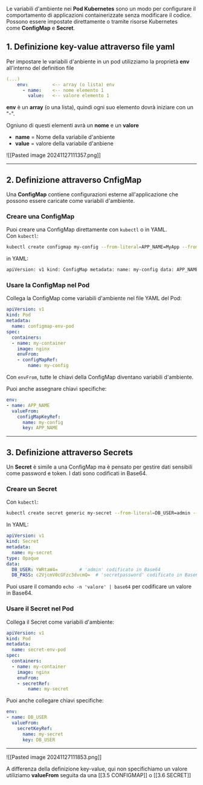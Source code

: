 Le variabili d'ambiente nei **Pod Kubernetes** sono un modo per configurare il comportamento di applicazioni containerizzate senza modificare il codice. Possono essere impostate direttamente o tramite risorse Kubernetes come **ConfigMap** e **Secret**.

## 1. Definizione key-value attraverso file yaml
Per impostare le variabili d'anbiente in un pod utilizziamo la proprietà **env** all'interno del definition file

```yaml
(...)
	env:         <-- array (o lista) env
	  - name:    <-- nome elemento 1
	    value:   <-- valore elemento 1
```

**env** è un **array** (o una lista), quindi ogni suo elemento dovrà iniziare con un "-".

Ogniuno di questi elementi avrà un **nome** e un **valore**

- **name** = Nome della variabile d'anbiente 
- **value** = valore della variabile d'anbiene 


![[Pasted image 20241127111357.png]]

***
## 2. Definizione attraverso CnfigMap
Una **ConfigMap** contiene configurazioni esterne all'applicazione che possono essere caricate come variabili d'ambiente.

### Creare una ConfigMap
Puoi creare una ConfigMap direttamente con `kubectl` o in YAML.  
Con `kubectl`:
```bash
kubectl create configmap my-config --from-literal=APP_NAME=MyApp --from-literal=APP_ENV=production
```

in YAML:
```bash
apiVersion: v1 kind: ConfigMap metadata: name: my-config data: APP_NAME: MyApp APP_ENV: production
```


### Usare la ConfigMap nel Pod
Collega la ConfigMap come variabili d'ambiente nel file YAML del Pod:

```yaml
apiVersion: v1
kind: Pod
metadata:
  name: configmap-env-pod
spec:
  containers:
  - name: my-container
    image: nginx
    envFrom:
    - configMapRef:
        name: my-config
```

Con `envFrom`, tutte le chiavi della ConfigMap diventano variabili d'ambiente.

Puoi anche assegnare chiavi specifiche:
```yaml
env:
- name: APP_NAME
  valueFrom:
    configMapKeyRef:
      name: my-config
      key: APP_NAME
```




***
## 3.  Definizione attraverso Secrets
Un **Secret** è simile a una ConfigMap ma è pensato per gestire dati sensibili come password e token. I dati sono codificati in Base64.

### Creare un Secret
Con `kubectl`:
```bash
kubectl create secret generic my-secret --from-literal=DB_USER=admin --from-literal=DB_PASS=secretpassword
```

In YAML:
```yaml
apiVersion: v1
kind: Secret
metadata:
  name: my-secret
type: Opaque
data:
  DB_USER: YWRtaW4=        # 'admin' codificato in Base64
  DB_PASS: c2VjcmV0cGFzc3dvcmQ=  # 'secretpassword' codificato in Base64
```
Puoi usare il comando `echo -n 'valore' | base64` per codificare un valore in Base64.


### Usare il Secret nel Pod
Collega il Secret come variabili d'ambiente:
```yaml
apiVersion: v1
kind: Pod
metadata:
  name: secret-env-pod
spec:
  containers:
  - name: my-container
    image: nginx
    envFrom:
    - secretRef:
        name: my-secret
```


Puoi anche collegare chiavi specifiche:
```yaml
env:
- name: DB_USER
  valueFrom:
    secretKeyRef:
      name: my-secret
      key: DB_USER
```




***

![[Pasted image 20241127111853.png]]

A differenza della definizione key-value, qui non specifichiamo un valore utiliziamo **valueFrom** seguita da una [[3.5 CONFIGMAP]] o [[3.6 SECRET]]

